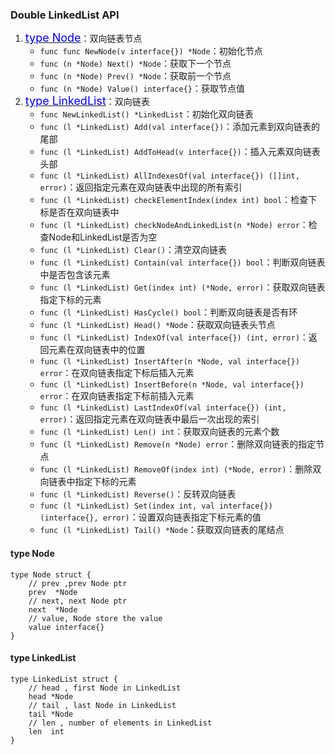 ### Double LinkedList API
1. <a href="#node"><font size=4 color=#00f>type Node</font></a>：双向链表节点
    * `func func NewNode(v interface{}) *Node`：初始化节点
    * `func (n *Node) Next() *Node`：获取下一个节点
    * `func (n *Node) Prev() *Node`：获取前一个节点
    * `func (n *Node) Value() interface{}`：获取节点值
2. <a href="#list"><font size=4 color=#00f>type LinkedList</font></a>：双向链表
    * `func NewLinkedList() *LinkedList`：初始化双向链表
    * `func (l *LinkedList) Add(val interface{})`：添加元素到双向链表的尾部
    * `func (l *LinkedList) AddToHead(v interface{})`：插入元素双向链表头部
    * `func (l *LinkedList) AllIndexesOf(val interface{}) ([]int, error)`：返回指定元素在双向链表中出现的所有索引
    * `func (l *LinkedList) checkElementIndex(index int) bool`：检查下标是否在双向链表中
    * `func (l *LinkedList) checkNodeAndLinkedList(n *Node) error`：检查Node和LinkedList是否为空
    * `func (l *LinkedList) Clear()`：清空双向链表
    * `func (l *LinkedList) Contain(val interface{}) bool`：判断双向链表中是否包含该元素
    * `func (l *LinkedList) Get(index int) (*Node, error)`：获取双向链表指定下标的元素
    * `func (l *LinkedList) HasCycle() bool`：判断双向链表是否有环
    * `func (l *LinkedList) Head() *Node`：获取双向链表头节点
    * `func (l *LinkedList) IndexOf(val interface{}) (int, error)`：返回元素在双向链表中的位置 
    * `func (l *LinkedList) InsertAfter(n *Node, val interface{}) error`：在双向链表指定下标后插入元素
    * `func (l *LinkedList) InsertBefore(n *Node, val interface{}) error`：在双向链表指定下标前插入元素
    * `func (l *LinkedList) LastIndexOf(val interface{}) (int, error)`：返回指定元素在双向链表中最后一次出现的索引
    * `func (l *LinkedList) Len() int`：获取双向链表的元素个数
    * `func (l *LinkedList) Remove(n *Node) error`：删除双向链表的指定节点
    * `func (l *LinkedList) RemoveOf(index int) (*Node, error)`：删除双向链表中指定下标的元素
    * `func (l *LinkedList) Reverse()`：反转双向链表
    * `func (l *LinkedList) Set(index int, val interface{}) (interface{}, error)`：设置双向链表指定下标元素的值
    * `func (l *LinkedList) Tail() *Node`：获取双向链表的尾结点
    
#### <a id="node">type Node</a>
```
type Node struct {
	// prev ,prev Node ptr
	prev  *Node
    // next, next Node ptr
    next  *Node
    // value, Node store the value
    value interface{}
}
```

#### <a id="list">type LinkedList</a>
```
type LinkedList struct {
    // head , first Node in LinkedList
    head *Node
    // tail , last Node in LinkedList
    tail *Node
    // len , number of elements in LinkedList
    len  int
}
```